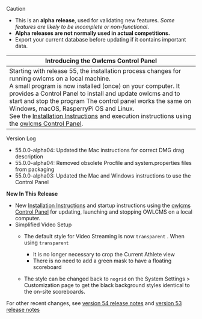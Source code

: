 > [!CAUTION]
>
> - This is an **alpha release**, used for validating new features.  *Some features are likely to be incomplete or non-functional*.
> - **Alpha releases are not normally used in actual competitions.** 
> - Export your current database before updating if it contains important data.

| Introducing the Owlcms Control Panel                         |
| ------------------------------------------------------------ |
| Starting with release 55, the installation process changes for running owlcms on a local machine.<br />A small program is now installed (once) on your computer. It provides a Control Panel to install and update owlcms and to start and stop the program  The control panel works the same on Windows, macOS, RasperryPi OS and Linux.<br />See the [Installation Instructions](https://owlcms.github.io/owlcms4-prerelease/#/LocalDownloads.) and execution instructions using the [owlcms Control Panel](https://owlcms.github.io/owlcms4-prerelease/#/LocalControlPanel.md). |

Version Log

- 55.0.0-alpha04: Updated the Mac instructions for correct DMG drag description
- 55.0.0-alpha04: Removed obsolete Procfile and system.properties files from packaging
- 55.0.0-alpha03: Updated the Mac and Windows instructions to use the Control Panel

**New In This Release**

- New [Installation Instructions](https://owlcms.github.io/owlcms4-prerelease/#/LocalDownloads.) and startup instructions using the [owlcms Control Panel](https://owlcms.github.io/owlcms4-prerelease/#/LocalControlPanel.md) for updating, launching and stopping OWLCMS on a local computer.
- Simplified Video Setup
  - The default style for Video Streaming is now `transparent` . When using `transparent` 
    - It is no longer necessary to crop the Current Athlete view
    - There is no need to add a green mask to have a floating scoreboard

  - The style can be changed back to `nogrid` on the System Settings > Customization page to get the black background styles identical to the on-site scoreboards.


For other recent changes, see [version 54 release notes](https://github.com/owlcms/owlcms4/releases/tag/54.2.1) and [version 53 release notes](https://github.com/owlcms/owlcms4/releases/tag/53.1.0)

